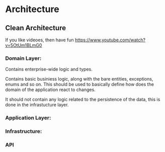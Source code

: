 # Architecture

## Clean Architecture

If you like videoes, then have fun https://www.youtube.com/watch?v=5OtUm1BLmG0

### Domain Layer:

Contains enterprise-wide logic and types.

Contains basic businiess logic, along with the bare entities, exceptions, enums and so on.
This should be used to basically define how does the domain of the application react to changes.

It should not contain any logic related to the persistence of the data, this is done in the infrastucture layer.

### Application Layer:

### Infrastructure:

### API
